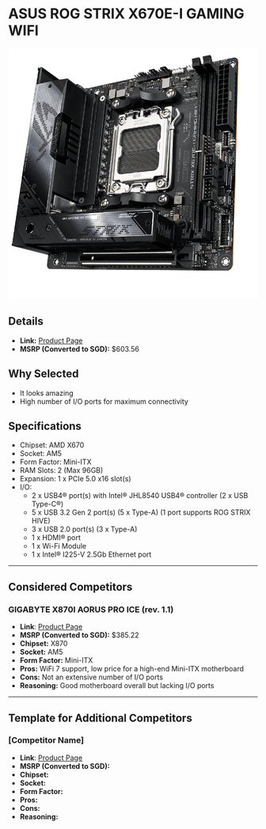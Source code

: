 # ASUS ROG STRIX X670E-I GAMING WIFI

![ASUS ROG STRIX X670E-I GAMING WIFI](images/asus-rog-strix-x670e-i-gaming-wifi.png "ASUS ROG STRIX X670E-I GAMING WIFI")

## Details
- **Link:** [Product Page](https://rog.asus.com/sg/motherboards/rog-strix/rog-strix-x670e-i-gaming-wifi-model/)
- **MSRP (Converted to SGD):** $603.56

## Why Selected
- It looks amazing
- High number of I/O ports for maximum connectivity

## Specifications
- Chipset: AMD X670
- Socket: AM5
- Form Factor: Mini-ITX
- RAM Slots: 2 (Max 96GB)
- Expansion: 1 x PCIe 5.0 x16 slot(s)
- I/O:
    - 2 x USB4® port(s) with Intel® JHL8540 USB4®
controller (2 x USB Type-C®) 
    - 5 x USB 3.2 Gen 2 port(s) (5 x Type-A) (1 port supports ROG STRIX HIVE)
    - 3 x USB 2.0 port(s) (3 x Type-A) 
    - 1 x HDMI® port
    - 1 x Wi-Fi Module
    - 1 x Intel® I225-V 2.5Gb Ethernet port

---

## Considered Competitors

### GIGABYTE X870I AORUS PRO ICE (rev. 1.1)
- **Link**: [Product Page](https://www.gigabyte.com/Motherboard/X870I-AORUS-PRO-ICE-rev-11)
- **MSRP (Converted to SGD):** $385.22
- **Chipset:** X870
- **Socket:** AM5
- **Form Factor:** Mini-ITX
- **Pros:** WiFi 7 support, low price for a high-end Mini-ITX motherboard
- **Cons:** Not an extensive number of I/O ports
- **Reasoning:** Good motherboard overall but lacking I/O ports

---

## Template for Additional Competitors

### [Competitor Name]
- **Link**: [Product Page](#)
- **MSRP (Converted to SGD):**
- **Chipset:**
- **Socket:**
- **Form Factor:**
- **Pros:**
- **Cons:**
- **Reasoning:**
